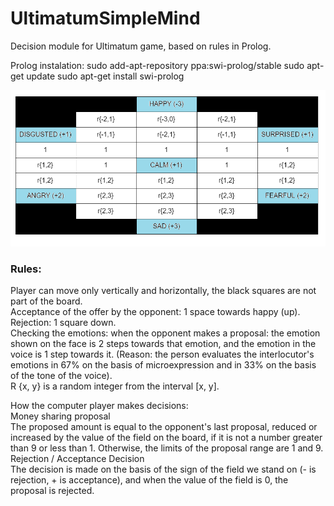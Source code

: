 # UltimatumSimpleMind
Decision module for Ultimatum game, based on rules in Prolog.

Prolog instalation:
sudo add-apt-repository ppa:swi-prolog/stable
sudo apt-get update
sudo apt-get install swi-prolog

![game_board](img/board.png)

### Rules:
Player can move only vertically and horizontally, the black squares are not part of the board.<br />
Acceptance of the offer by the opponent: 1 space towards happy (up).<br />
Rejection: 1 square down.<br />
Checking the emotions: when the opponent makes a proposal: the emotion shown on the face is 2 steps towards that emotion, and the emotion in the voice is 1 step towards it. (Reason: the person evaluates the interlocutor's emotions in 67% on the basis of microexpression and in 33% on the basis of the tone of the voice).<br />
R {x, y} is a random integer from the interval [x, y].

How the computer player makes decisions:<br />
Money sharing proposal<br />
The proposed amount is equal to the opponent's last proposal, reduced or increased by the value of the field on the board, if it is not a number greater than 9 or less than 1. Otherwise, the limits of the proposal range are 1 and 9.<br />
Rejection / Acceptance Decision<br />
The decision is made on the basis of the sign of the field we stand on (- is rejection, + is acceptance), and when the value of the field is 0, the proposal is rejected.
